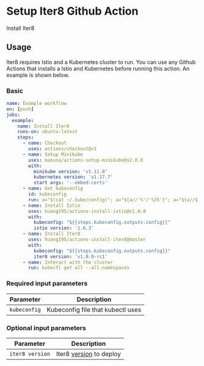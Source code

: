 Setup Iter8 Github Action
=========================

Install Iter8

## Usage

Iter8 requires Istio and a Kubernetes cluster to run. You can use any Github
Actions that installs a Istio and Kubernetes before running this action. An example is shown below.

### Basic

```yaml
name: Example workflow
on: [push]
jobs:
  example:
    name: Install Iter8
    runs-on: ubuntu-latest
    steps:
      - name: Checkout
        uses: actions/checkout@v1
      - name: Setup Minikube
        uses: manusa/actions-setup-minikube@v2.0.0
        with:
          minikube version: 'v1.11.0'
          kubernetes version: 'v1.17.7'
          start args: '--embed-certs'
      - name: Get kubeconfig
        id: kubeconfig
        run: a="$(cat ~/.kube/config)"; a="${a//'%'/'%25'}"; a="${a//$'\n'/'%0A'}"; a="${a//$'\r'/'%0D'}"; echo "::set-output name=config::$a"
      - name: Install Istio
        uses: huang195/actions-install-istio@v1.0.0
        with:
          kubeconfig: "${{steps.kubeconfig.outputs.config}}"
          istio version: '1.6.3'
      - name: Install Iter8
        uses: huang195/actions-install-iter8@master
        with:
          kubeconfig: "${{steps.kubeconfig.outputs.config}}"
          iter8 version: 'v1.0.0-rc1'
      - name: Interact with the cluster
        run: kubectl get all --all-namespaces
```

### Required input parameters

| Parameter | Description |
| --------- | ----------- |
| `kubeconfig` | Kubeconfig file that kubectl uses |

### Optional input parameters

| Parameter | Description |
| --------- | ----------- |
| `iter8 version` | Iter8 [version](https://github.com/iter8-tools/iter8/releases) to deploy |

